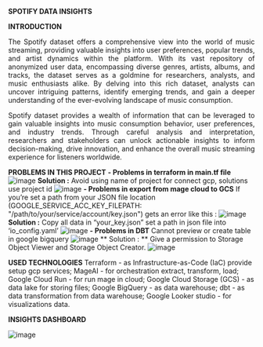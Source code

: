 **SPOTIFY DATA INSIGHTS**

**INTRODUCTION**
  
<p align="justify"> The Spotify dataset offers a comprehensive view into the world of music streaming, providing valuable insights into user preferences, popular trends, and artist dynamics within the platform. With its vast repository of anonymized user data, encompassing diverse genres, artists, albums, and tracks, the dataset serves as a goldmine for researchers, analysts, and music enthusiasts alike. By delving into this rich dataset, analysts can uncover intriguing patterns, identify emerging trends, and gain a deeper understanding of the ever-evolving landscape of music consumption. </p>
  <p align="justify"> Spotify dataset provides a wealth of information that can be leveraged to gain valuable insights into music consumption behavior, user preferences, and industry trends. Through careful analysis and interpretation, researchers and stakeholders can unlock actionable insights to inform decision-making, drive innovation, and enhance the overall music streaming experience for listeners worldwide. </p>

**PROBLEMS IN THIS PROJECT**
**- Problems in terraform in main.tf file**
  ![image](https://github.com/SofyanAkbar94/Project-DE-Zoomcamp-2024/assets/136363515/c5038c5c-a869-4873-ba2a-e02b85bd49aa)
  **Solution :**
  Avoid using name of project for connect gcp, solutions use project id
  ![image](https://github.com/SofyanAkbar94/Project-DE-Zoomcamp-2024/assets/136363515/a1710c5b-c4dd-48c0-b6da-2fa05a54cf0b)
**- Problems in export from mage cloud to GCS**
  If you’re set a path from your JSON file location (GOOGLE_SERVICE_ACC_KEY_FILEPATH: "/path/to/your/service/account/key.json") gets an error like this :
  ![image](https://github.com/SofyanAkbar94/Project-DE-Zoomcamp-2024/assets/136363515/b94c5529-ef25-4dfd-b84d-bff73cd7d360)
  **Solution :**
  Copy all data in “your_key.json” set a path in json file into ‘io_config.yaml’
  ![image](https://github.com/SofyanAkbar94/Project-DE-Zoomcamp-2024/assets/136363515/dce642a4-2180-40bb-9c6c-bfcde6a7ff4c)
**- Problems in DBT**
  Cannot preview or create table in google bigquery
  ![image](https://github.com/SofyanAkbar94/Project-DE-Zoomcamp-2024/assets/136363515/eff85f1a-a2cc-4755-8131-d220eb95dfc4)
**  Solution : **
  Give a permission to Storage Object Viewer and Storage Object Creator.
  ![image](https://github.com/SofyanAkbar94/Project-DE-Zoomcamp-2024/assets/136363515/881c1eaa-60f1-4b01-9e3b-00a4dc644aab)

**USED TECHNOLOGIES**
Terraform - as Infrastructure-as-Code (IaC) provide setup gcp services;
MageAI - for orchestration extract, transform, load;
Google Cloud Run - for run mage in cloud;
Google Cloud Storage (GCS) - as data lake for storing files;
Google BigQuery - as data warehouse;
dbt - as data transformation from data warehouse;
Google Looker studio - for visualizations data. 

**INSIGHTS  DASHBOARD**

![image](https://github.com/SofyanAkbar94/Project-DE-Zoomcamp-2024/assets/136363515/e982d182-d4a7-4bde-baa3-bd32b2cde8a8)
